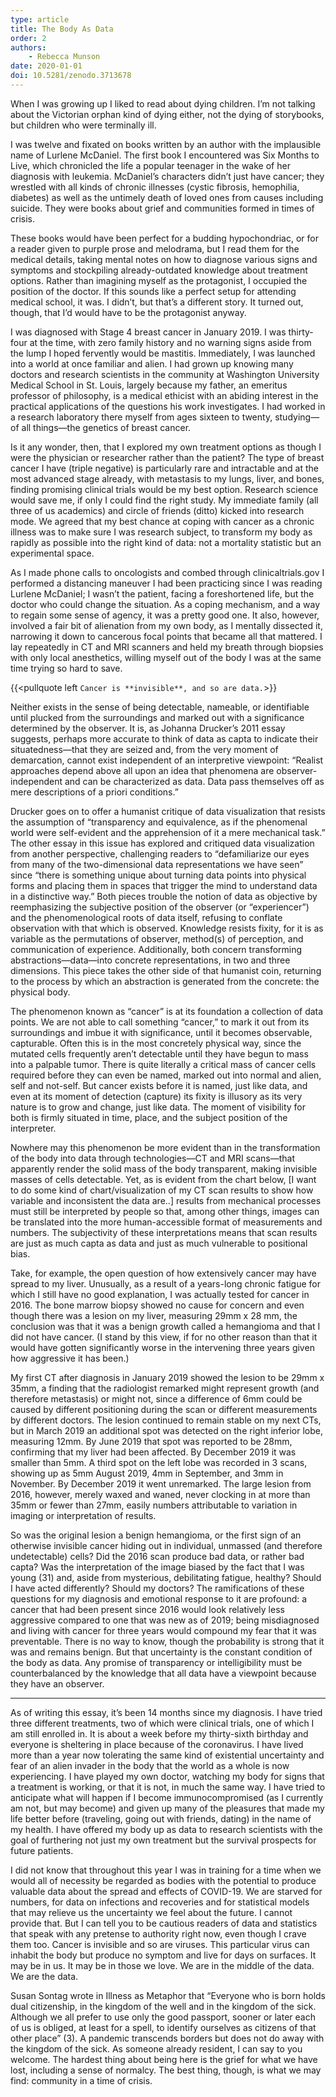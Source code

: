 ```yaml
---
type: article
title: The Body As Data
order: 2
authors:
    - Rebecca Munson
date: 2020-01-01
doi: 10.5281/zenodo.3713678
---
```


When I was growing up I liked to read about dying children. I’m not talking about the Victorian orphan kind of dying either, not the dying of storybooks, but children who were terminally ill.

<!--more-->

I was twelve and fixated on books written by an author with the implausible name of Lurlene McDaniel. The first book I encountered was Six Months to Live, which chronicled the life a popular teenager in the wake of her diagnosis with leukemia. McDaniel’s characters didn’t just have cancer; they wrestled with all kinds of chronic illnesses (cystic fibrosis, hemophilia, diabetes) as well as the untimely death of loved ones from causes including suicide. They were books about grief and communities formed in times of crisis.

These books would have been perfect for a budding hypochondriac, or for a reader given to purple prose and melodrama, but I read them for the medical details, taking mental notes on how to diagnose various signs and symptoms and stockpiling already-outdated knowledge about treatment options. Rather than imagining myself as the protagonist, I occupied the position of the doctor. If this sounds like a perfect setup for attending medical school, it was. I didn’t, but that’s a different story. It turned out, though, that I’d would have to be the protagonist anyway.

I was diagnosed with Stage 4 breast cancer in January 2019. I was thirty-four at the time, with zero family history and no warning signs aside from the lump I hoped fervently would be mastitis. Immediately, I was launched into a world at once familiar and alien. I had grown up knowing many doctors and research scientists in the community at Washington University Medical School in St. Louis, largely because my father, an emeritus professor of philosophy, is a medical ethicist with an abiding interest in the practical applications of the questions his work investigates. I had worked in a research laboratory there myself from ages sixteen to twenty, studying—of all things—the genetics of breast cancer.

Is it any wonder, then, that I explored my own treatment options as though I were the physician or researcher rather than the patient? The type of breast cancer I have (triple negative) is particularly rare and intractable and at the most advanced stage already, with metastasis to my lungs, liver, and bones, finding promising clinical trials would be my best option. Research science would save me, if only I could find the right study. My immediate family (all three of us academics) and circle of friends (ditto) kicked into research mode. We agreed that my best chance at coping with cancer as a chronic illness was to make sure I was research subject, to transform my body as rapidly as possible into the right kind of data: not a mortality statistic but an experimental space.

As I made phone calls to oncologists and combed through clinicaltrials.gov I performed a distancing maneuver I had been practicing since I was reading Lurlene McDaniel; I wasn’t the patient, facing a foreshortened life, but the doctor who could change the situation. As a coping mechanism, and a way to regain some sense of agency, it was a pretty good one. It also, however, involved a fair bit of alienation from my own body, as I mentally dissected it, narrowing it down to cancerous focal points that became all that mattered. I lay repeatedly in CT and MRI scanners and held my breath through biopsies with only local anesthetics, willing myself out of the body I was at the same time trying so hard to save.

{{<pullquote left `Cancer is **invisible**, and so are data.`>}}

Neither exists in the sense of being detectable, nameable, or identifiable until plucked from the surroundings and marked out with a significance determined by the observer. It is, as Johanna Drucker’s 2011 essay suggests, perhaps more accurate to think of data as capta to indicate their situatedness—that they are seized and, from the very moment of demarcation, cannot exist independent of an interpretive viewpoint: “Realist approaches depend above all upon an idea that phenomena are observer-independent and can be characterized as data. Data pass themselves off as mere descriptions of a priori conditions.”

Drucker goes on to offer a humanist critique of data visualization that resists the assumption of “transparency and equivalence, as if the phenomenal world were self-evident and the apprehension of it a mere mechanical task.” The other essay in this issue has explored and critiqued data visualization from another perspective, challenging readers to “defamiliarize our eyes from many of the two-dimensional data representations we have seen” since  “there is something unique about turning data points into physical forms and placing them in spaces that trigger the mind to understand data in a distinctive way.” Both pieces trouble the notion of data as objective by reemphasizing the subjective position of the observer (or “experiencer”) and the phenomenological roots of data itself, refusing to conflate observation with that which is observed. Knowledge resists fixity, for it is as variable as the permutations of observer, method(s) of perception, and communication of experience. Additionally, both concern transforming abstractions—data—into concrete representations, in two and three dimensions. This piece takes the other side of that humanist coin, returning to the process by which an abstraction is generated from the concrete: the physical body.

The phenomenon known as “cancer” is at its foundation a collection of data points. We are not able to call something “cancer,” to mark it out from its surroundings and imbue it with significance, until it becomes observable, capturable. Often this is in the most concretely physical way, since the mutated cells frequently aren’t detectable until they have begun to mass into a palpable tumor. There is quite literally a critical mass of cancer cells required before they can even be named, marked out into normal and alien, self and not-self. But cancer exists before it is named, just like data, and even at its moment of detection (capture) its fixity is illusory as its very nature is to grow and change, just like data. The moment of visibility for both is firmly situated in time, place, and the subject position of the interpreter.

Nowhere may this phenomenon be more evident than in the transformation of the body into data through technologies—CT and MRI scans—that apparently render the solid mass of the body transparent, making invisible masses of cells detectable. Yet, as is evident from the chart below, [I want to do some kind of chart/visualization of my CT scan results to show how variable and inconsistent the data are..]  results from mechanical processes must still be interpreted by people so that, among other things, images can be translated into the more human-accessible format of measurements and numbers. The subjectivity of these interpretations means that scan results are just as much capta as data and just as much vulnerable to positional bias.

Take, for example, the open question of how extensively cancer may have spread to my liver. Unusually, as a result of a years-long chronic fatigue for which I still have no good explanation, I was actually tested for cancer in 2016. The bone marrow biopsy showed no cause for concern and even though there was a lesion on my liver, measuring 29mm x 28 mm, the conclusion was that it was a benign growth called a hemangioma and that I did not have cancer. (I stand by this view, if for no other reason than that it would have gotten significantly worse in the intervening three years given how aggressive it has been.)

My first CT after diagnosis in January 2019 showed the lesion to be 29mm x 35mm, a finding that the radiologist remarked might represent growth (and therefore metastasis) or might not, since a difference of 6mm could be caused by different positioning during the scan or different measurements by different doctors. The lesion continued to remain stable on my next CTs, but in March 2019 an additional spot was detected on the right inferior lobe, measuring 12mm. By June 2019 that spot was reported to be 28mm, confirming that my liver had been affected. By December 2019 it was smaller than 5mm. A third spot on the left lobe was recorded in 3 scans, showing up as 5mm August 2019, 4mm in September, and 3mm in November. By December 2019 it went unremarked. The large lesion from 2016, however, merely waxed and waned, never clocking in at more than 35mm or fewer than 27mm, easily numbers attributable to variation in imaging or interpretation of results.

So was the original lesion a benign hemangioma, or the first sign of an otherwise invisible cancer hiding out in individual, unmassed (and therefore undetectable) cells? Did the 2016 scan produce bad data, or rather bad capta? Was the interpretation of the image biased by the fact that I was young (31) and, aside from mysterious, debilitating fatigue, healthy? Should I have acted differently? Should my doctors? The ramifications of these questions for my diagnosis and emotional response to it are profound: a cancer that had been present since 2016 would look relatively less aggressive compared to one that was new as of 2019; being misdiagnosed and living with cancer for three years would compound my fear that it was preventable. There is no way to know, though the probability is strong that it was and remains benign. But that uncertainty is the constant condition of the body as data. Any promise of transparency or intelligibility must be counterbalanced by the knowledge that all data have a viewpoint because they have an observer.

***

As of writing this essay, it’s been 14 months since my diagnosis. I have tried three different treatments, two of which were clinical trials, one of which I am still enrolled in. It is about a week before my thirty-sixth birthday and everyone is sheltering in place because of the coronavirus. I have lived more than a year now tolerating the same kind of existential uncertainty and fear of an alien invader in the body that the world as a whole is now experiencing. I have played my own doctor, watching my body for signs that a treatment is working, or that it is not, in much the same way. I have tried to anticipate what will happen if I become immunocompromised (as I currently am not, but may become) and given up many of the pleasures that made my life better before (traveling, going out with friends, dating) in the name of my health. I have offered my body up as data to research scientists with the goal of furthering not just my own treatment but the survival prospects for future patients.

I did not know that throughout this year I was in training for a time when we would all of necessity be regarded as bodies with the potential to produce valuable data about the spread and effects of COVID-19. We are starved for numbers, for data on infections and recoveries and for statistical models that may relieve us the uncertainty we feel about the future. I cannot provide that. But I can tell you to be cautious readers of data and statistics that speak with any pretense to authority right now, even though I crave them too. Cancer is invisible and so are viruses. This particular virus can inhabit the body but produce no symptom and live for days on surfaces. It may be in us. It may be in those we love. We are in the middle of the data. We are the data.

Susan Sontag wrote in Illness as Metaphor that “Everyone who is born holds dual citizenship, in the kingdom of the well and in the kingdom of the sick. Although we all prefer to use only the good passport, sooner or later each of us is obliged, at least for a spell, to identify ourselves as citizens of that other place” (3). A pandemic transcends borders but does not do away with the kingdom of the sick. As someone already resident, I can say to you welcome. The hardest thing about being here is the grief for what we have lost, including a sense of normalcy. The best thing, though, is what we may find: community in a time of crisis.